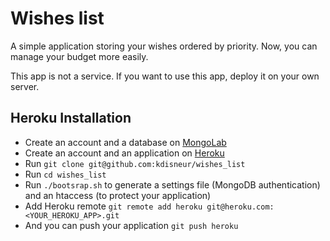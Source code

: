 # Wishes list

A simple application storing your wishes ordered by priority. Now, you can manage your budget more easily.

This app is not a service. If you want to use this app, deploy it on your own server.

## Heroku Installation

* Create an account and a database on [MongoLab](https://mongolab.com/welcome/)
* Create an account and an application on [Heroku](https://www.heroku.com/)
* Run `git clone git@github.com:kdisneur/wishes_list`
* Run `cd wishes_list`
* Run `./bootsrap.sh` to generate a settings file (MongoDB authentication) and an htaccess (to protect your application)
* Add Heroku remote `git remote add heroku git@heroku.com:<YOUR_HEROKU_APP>.git`
* And you can push your application `git push heroku`
